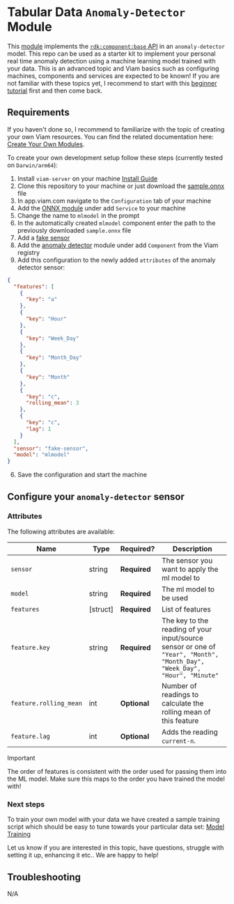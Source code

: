 # Tabular Data `Anomaly-Detector` Module

This [module](https://docs.viam.com/registry/#modular-resources) implements the [`rdk:component:base` API](/components/base/#api) in an `anomaly-detector` model.
This repo can be used as a starter kit to implement your personal real time anomaly detection using a machine learning model trained with your data.
This is an advanced topic and Viam basics such as configuring machines, components and services are expected to be known! If you are not familiar with these topics yet, I recommend to start with this [beginner tutorial](https://docs.viam.com/how-tos/configure/) first and then come back.

## Requirements

If you haven't done so, I recommend to familiarize with the topic of creating your own Viam resources. You can find the related documentation here: [Create Your Own Modules](https://docs.viam.com/registry/#create-your-own-modules).

To create your own development setup follow these steps (currently tested on `Darwin/arm64`):

1. Install `viam-server` on your machine [Install Guide](https://docs.viam.com/installation/)
2. Clone this repository to your machine or just download the [sample.onnx](model/sample.onnx) file
3. In app.viam.com navigate to the `Configuration` tab of your machine
4. Add the [ONNX module](https://app.viam.com/module/viam-labs/onnx-cpu) under add `Service` to your machine
5. Change the name to `mlmodel` in the prompt
6. In the automatically created `mlmodel` component enter the path to the previously downloaded `sample.onnx` file
7. Add a [fake sensor](https://docs.viam.com/components/sensor/fake/)
8. Add the [anomaly detector](https://app.viam.com/module/viam-soleng/anomaly-detector) module under add `Component` from the Viam registry
9. Add this configuration to the newly added `attributes` of the anomaly detector sensor:
```json
{
  "features": [
    {
      "key": "a"
    },
    {
      "key": "Hour"
    },
    {
      "key": "Week_Day"
    },
    {
      "key": "Month_Day"
    },
    {
      "key": "Month"
    },
    {
      "key": "c",
      "rolling_mean": 3
    },
    {
      "key": "c",
      "lag": 1
    }
  ],
  "sensor": "fake-sensor",
  "model": "mlmodel"
}
``` 

6. Save the configuration and start the machine


## Configure your `anomaly-detector` sensor

### Attributes

The following attributes are available:

| Name                   | Type     | Required?    | Description                                                                                                               |
| ---------------------- | -------- | ------------ | ------------------------------------------------------------------------------------------------------------------------- |
| `sensor`               | string   | **Required** | The sensor you want to apply the ml model to                                                                              |
| `model`                | string   | **Required** | The ml model to be used                                                                                                   |
| `features`             | [struct] | **Required** | List of features                                                                                                          |
| `feature.key`          | string   | **Required** | The key to the reading of your input/source sensor or one of `"Year", "Month", "Month_Day", "Week_Day", "Hour", "Minute"` |
| `feature.rolling_mean` | int      | **Optional** | Number of readings to calculate the rolling mean of this feature                                                          |
| `feature.lag`          | int      | **Optional** | Adds the reading `current-n`.                                                                                             |

> [!IMPORTANT]
> The order of features is consistent with the order used for passing them into the ML model.
> Make sure this maps to the order you have trained the model with!

### Next steps

To train your own model with your data we have created a sample training script which should be easy to tune towards your particular data set: [Model Training](training/README.md)

Let us know if you are interested in this topic, have questions, struggle with setting it up, enhancing it etc.. We are happy to help!

## Troubleshooting

N/A
